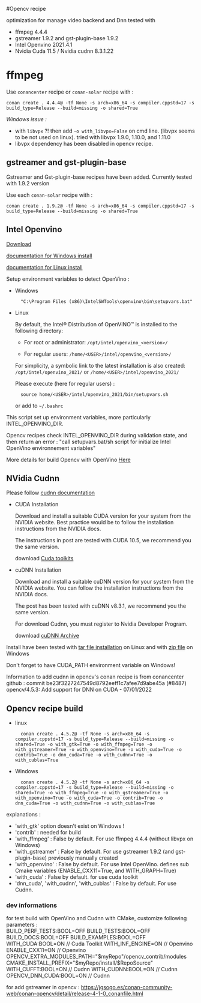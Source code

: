 #Opencv recipe

optimization for manage video backend and Dnn
tested with  
- ffmpeg 4.4.4
- gstreamer 1.9.2 and gst-plugin-base 1.9.2
- Intel Openvino 2021.4.1
- Nvidia Cuda 11.5 / Nvidia cudnn 8.3.1.22 

# ffmpeg

Use `conancenter` recipe
or
`conan-solar` recipe with : 

	conan create . 4.4.4@ -tf None -s arch=x86_64 -s compiler.cppstd=17 -s build_type=Release --build=missing -o shared=True 

*Windows issue :*
- with  `libvpx` ?! then add `-o with_libvpx=False` on cmd line. (libvpx seems to be not used on linux). tried with libvpx 1.9.0, 1.10.0, and 1.11.0
- libvpx dependency has been disabled in opencv recipe.

## gstreamer and gst-plugin-base

Gstreamer and Gst-plugin-base recipes have been added.
Currently tested with 1.9.2 version

Use each `conan-solar` recipe with : 
	
	conan create . 1.9.2@ -tf None -s arch=x86_64 -s compiler.cppstd=17 -s build_type=Release --build=missing -o shared=True

## Intel Openvino

[Download](https://www.intel.com/content/www/us/en/developer/tools/openvino-toolkit-download.html)

[documentation for Windows install](https://docs.openvino.ai/latest/openvino_docs_install_guides_installing_openvino_windows.html)

[documentation for Linux install](https://docs.openvino.ai/latest/openvino_docs_install_guides_installing_openvino_linux.html)

Setup environment variables to detect OpenVino :

- Windows
	
		"C:\Program Files (x86)\IntelSWTools\openvino\bin\setupvars.bat"

- Linux

	By default, the Intel® Distribution of OpenVINO™ is installed to the following directory:

    - For root or administrator: `/opt/intel/openvino_<version>/`

    - For regular users: `/home/<USER>/intel/openvino_<version>/`

	For simplicity, a symbolic link to the latest installation is also created: `/opt/intel/openvino_2021/` or `/home/<USER>/intel/openvino_2021/`

	Please execute (here for regular users) :

		source home/<USER>/intel/openvino_2021/bin/setupvars.sh

	or add to `~/.bashrc`

This script set up environment variables, more particularly INTEL_OPENVINO_DIR.

Opencv recipes check INTEL_OPENVINO_DIR during validation state, and then return an error : "call setupvars.bat/sh script for initialize Intel OpenVino environnement variables"

More details for build Opencv with OpenVino [Here](https://github.com/opencv/opencv/wiki/Intel%27s-Deep-Learning-Inference-Engine-backend)

## NVidia Cudnn

Please follow [cudnn documentation](https://docs.nvidia.com/deeplearning/cudnn/install-guide/index.html)

- CUDA Installation

	Download and install a suitable CUDA version for your system from the NVIDIA website. Best practice would be to follow the installation instructions from the NVIDIA docs.

	The instructions in post are tested with CUDA 10.5, we recommend you the same version.

	download [Cuda toolkits](https://developer.nvidia.com/cuda-toolkit-archive)

- cuDNN Installation

	Download and install a suitable cuDNN version for your system from the NVIDIA website. You can follow the installation instructions from the NVIDIA docs.

	The post has been tested with cuDNN v8.3.1, we recommend you the same version.

	For download Cudnn, you must register to Nvidia Developer Program. 

	download [cuDNN Archive](https://developer.nvidia.com/rdp/cudnn-archive)
	

Install have been tested with [tar file installation](https://docs.nvidia.com/deeplearning/cudnn/install-guide/index.html#installlinux-tar) on Linux and with [zip file](https://docs.nvidia.com/deeplearning/cudnn/install-guide/index.html#installwindows) on Windows

Don't forget to have CUDA_PATH environment variable on Windows!

Information to add cudnn in opencv's conan recipe is from conancenter github : 
	commit be23f3227247549d8792eeff1c7afee7d9abe45a 
	(#8487) opencv/4.5.3: Add support for DNN on CUDA - 07/01/2022	

## Opencv recipe build

- linux

		conan create . 4.5.2@ -tf None -s arch=x86_64 -s compiler.cppstd=17 -s build_type=Release --build=missing -o shared=True -o with_gtk=True -o with_ffmpeg=True -o with_gstreamer=True -o with_openvino=True -o with_cuda=True -o contrib=True -o dnn_cuda=True -o with_cudnn=True -o with_cublas=True

- Windows

		conan create . 4.5.2@ -tf None -s arch=x86_64 -s compiler.cppstd=17 -s build_type=Release --build=missing -o shared=True -o with_ffmpeg=True -o with_gstreamer=True -o with_openvino=True -o with_cuda=True -o contrib=True -o dnn_cuda=True -o with_cudnn=True -o with_cublas=True


explanations :

- 'with_gtk' option doesn't exist on Windows !
- 'contrib' : needed for build
- 'with_ffmpeg' : False by default. For use ffmpeg 4.4.4 (without libvpx on Windows)
- 'with_gstreamer' : False by default. For use gstreamer 1.9.2 (and gst-plugin-base) previously manually created
- 'with_openvino' : False by default. For use Intel OpenVino. defines sub Cmake variables (ENABLE_CXX11=True, and WITH_GRAPH=True) 
- 'with_cuda' : False by default. for use cuda toolkit
- 'dnn_cuda', 'with_cudnn', 'with_cublas' : False by default. For use Cudnn.


### dev informations

for test build with OpenVino and Cudnn with CMake, customize following parameters :  
BUILD_PERF_TESTS:BOOL=OFF 
BUILD_TESTS:BOOL=OFF 
BUILD_DOCS:BOOL=OFF
BUILD_EXAMPLES:BOOL=OFF
WITH_CUDA:BOOL=ON					// Cuda Toolkit 
WITH_INF_ENGINE=ON					// Openvino
ENABLE_CXX11=ON						// Openvino
OPENCV_EXTRA_MODULES_PATH="$myRepo"/opencv_contrib/modules 
CMAKE_INSTALL_PREFIX="$myRepo/install/$RepoSource"
WITH_CUFFT:BOOL=ON					// Cudnn 
WITH_CUDNN:BOOL=ON 					// Cudnn
OPENCV_DNN_CUDA:BOOL=ON				// Cudnn

for add gstreamer in opencv : https://jgsogo.es/conan-community-web/conan-opencv/detail/release-4-1-0_conanfile.html
